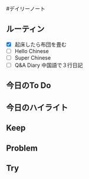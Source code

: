 #デイリーノート
## ルーティン
- [x] 起床したら布団を畳む
- [ ] Hello Chinese
- [ ] Super Chinese
- [ ] Q&A Diary 中国語で３行日記
## 今日のTo Do
## 今日のハイライト
## Keep
## Problem
## Try
